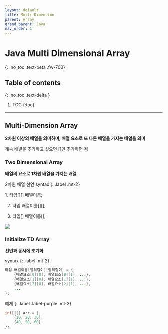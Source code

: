 ```yaml
---
layout: default
title: Multi Dimension 
parent: Array
grand_parent: Java
nav_order: 1
---
```


# Java Multi Dimensional Array
{: .no_toc .text-beta .fw-700}

## Table of contents
{: .no_toc .text-delta }

1. TOC
{:toc}

---

## Multi-Dimension Array

**2차원 이상의 배열을 의미하며, 배열 요소로 또 다른 배열을 가지는 배열을 의미**

계속 배열을 추가하고 싶으면 []만 추가하면 됨

### Two Dimensional Array

**배열의 요소로 1차원 배열을 가지는 배열**

2차원 배열 선언 syntax
{: .label .mt-2}
<div class="code-example" markdown="1">
1. 타입[][] 배열이름;

2. 타입 배열이름[][];

3. 타입[] 배열이름[];
</div>

![](https://gekdev.github.io/docs/java/array/example/img_java_array23.png)

### Initialize TD Array

**선언과 동시에 초기화**

syntax
{: .label .mt-2}
```java
타입 배열이름[열의길이][행의길이] = {
    {배열요소[0][0], 배열요소[0][1], ...},
    {배열요소[1][0], 배열요소[1][1], ...},
    {배열요소[2][0], 배열요소[2][1], ...},
    ...
};
```

예제
{: .label .label-purple .mt-2}
```java
int[][] arr = {
    {10, 20, 30},
    {40, 50, 60}
};
```
